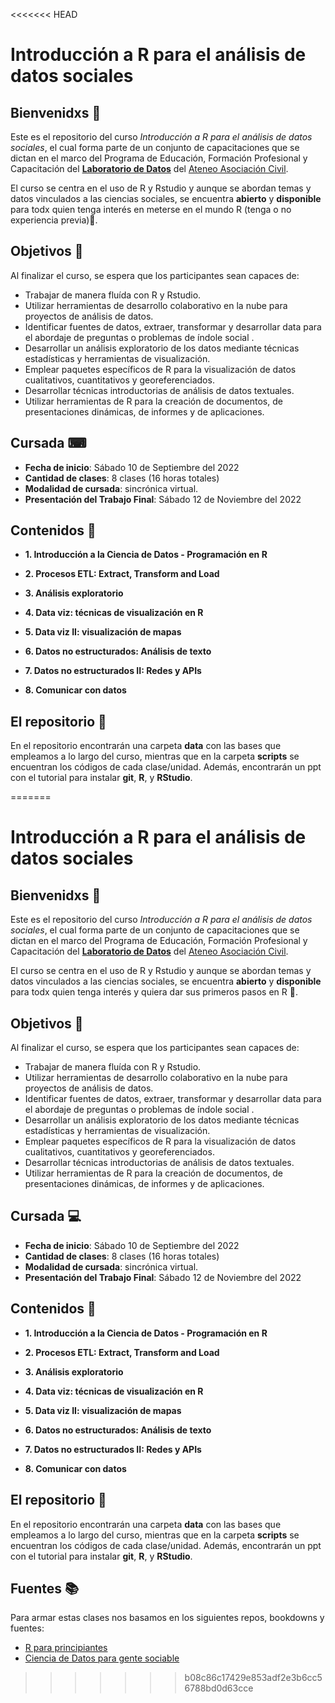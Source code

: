 <<<<<<< HEAD
# Introducción a R para el análisis de datos sociales 

## Bienvenidxs 🙌

Este es el repositorio del curso *Introducción a R para el análisis de datos sociales*, el cual forma parte de un conjunto de capacitaciones que se dictan en el marco del Programa de Educación, Formación Profesional y Capacitación del [**Laboratorio de Datos**](https://elateneo.org.ar/laboratorio-de-datos/) del [Ateneo Asociación Civil](https://elateneo.org.ar/). 

El curso se centra en el uso de R y Rstudio y aunque se abordan temas y datos vinculados a las ciencias sociales, se encuentra **abierto** y **disponible** para todx quien tenga interés en meterse en el mundo R (tenga o no experiencia previa)💪. 

## Objetivos 🎯

Al finalizar el curso, se espera que los participantes sean capaces de:

- Trabajar de manera fluída con R y Rstudio.
- Utilizar herramientas de desarrollo colaborativo en la nube para proyectos de análisis de datos.
- Identificar fuentes de datos, extraer, transformar y desarrollar data para el abordaje de preguntas o problemas de índole social .
- Desarrollar un análisis exploratorio de los datos mediante técnicas estadísticas y herramientas de visualización. 
- Emplear paquetes específicos de R para la visualización de datos cualitativos, cuantitativos y georeferenciados.
- Desarrollar técnicas introductorias de análisis de datos textuales.
- Utilizar herramientas de R para la creación de documentos, de presentaciones dinámicas, de informes y de aplicaciones. 

## Cursada ⌨

- **Fecha de inicio**: Sábado 10 de Septiembre del 2022
- **Cantidad de clases**: 8 clases (16 horas totales) 
- **Modalidad de cursada**: sincrónica virtual. 
- **Presentación del Trabajo Final**: Sábado 12 de Noviembre del 2022

## Contenidos 🔨

- **1. Introducción a la Ciencia de Datos - Programación en R** 

- **2. Procesos ETL: Extract, Transform and Load** 

- **3. Análisis exploratorio**

- **4. Data viz: técnicas de visualización en R**

- **5. Data viz II: visualización de mapas**

- **6. Datos no estructurados: Análisis de texto**

- **7. Datos no estructurados II: Redes y APIs**

- **8. Comunicar con datos**

## El repositorio 📁

En el repositorio encontrarán una carpeta **data** con las bases que empleamos a lo largo del curso, mientras que en la carpeta **scripts** se encuentran los códigos de cada clase/unidad. Además, encontrarán un ppt con el tutorial para instalar **git**, **R**, y **RStudio**. 









=======
# Introducción a R para el análisis de datos sociales 

## Bienvenidxs 🙌 

Este es el repositorio del curso *Introducción a R para el análisis de datos sociales*, el cual forma parte de un conjunto de capacitaciones que se dictan en el marco del Programa de Educación, Formación Profesional y Capacitación del [**Laboratorio de Datos**](https://elateneo.org.ar/laboratorio-de-datos/) del [Ateneo Asociación Civil](https://elateneo.org.ar/). 

El curso se centra en el uso de R y Rstudio y aunque se abordan temas y datos vinculados a las ciencias sociales, se encuentra **abierto** y **disponible** para todx quien tenga interés y quiera dar sus primeros pasos en R 💪. 

## Objetivos 🎯 

Al finalizar el curso, se espera que los participantes sean capaces de:

- Trabajar de manera fluída con R y Rstudio.
- Utilizar herramientas de desarrollo colaborativo en la nube para proyectos de análisis de datos.
- Identificar fuentes de datos, extraer, transformar y desarrollar data para el abordaje de preguntas o problemas de índole social .
- Desarrollar un análisis exploratorio de los datos mediante técnicas estadísticas y herramientas de visualización. 
- Emplear paquetes específicos de R para la visualización de datos cualitativos, cuantitativos y georeferenciados.
- Desarrollar técnicas introductorias de análisis de datos textuales.
- Utilizar herramientas de R para la creación de documentos, de presentaciones dinámicas, de informes y de aplicaciones. 

## Cursada 💻 

- **Fecha de inicio**: Sábado 10 de Septiembre del 2022
- **Cantidad de clases**: 8 clases (16 horas totales) 
- **Modalidad de cursada**: sincrónica virtual. 
- **Presentación del Trabajo Final**: Sábado 12 de Noviembre del 2022

## Contenidos 🔨 

- **1. Introducción a la Ciencia de Datos - Programación en R** 

- **2. Procesos ETL: Extract, Transform and Load** 

- **3. Análisis exploratorio**

- **4. Data viz: técnicas de visualización en R**

- **5. Data viz II: visualización de mapas**

- **6. Datos no estructurados: Análisis de texto**

- **7. Datos no estructurados II: Redes y APIs**

- **8. Comunicar con datos**

## El repositorio 📁 

En el repositorio encontrarán una carpeta **data** con las bases que empleamos a lo largo del curso, mientras que en la carpeta **scripts** se encuentran los códigos de cada clase/unidad. Además, encontrarán un ppt con el tutorial para instalar **git**, **R**, y **RStudio**. 


## Fuentes 📚 

Para armar estas clases nos basamos en los siguientes repos, bookdowns y fuentes: 

- [R para principiantes](https://bookdown.org/jboscomendoza/r-principiantes4/listas.html)
- [Ciencia de Datos para gente sociable](https://bitsandbricks.github.io/ciencia_de_datos_gente_sociable/)





>>>>>>> b08c86c17429e853adf2e3b6cc56788bd0d63cce

